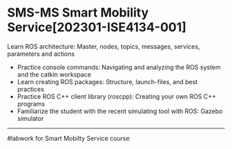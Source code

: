 # SMS-MS Smart Mobility Service[202301-ISE4134-001]



Learn ROS architecture: Master, nodes, topics, messages, services, parameters and actions
- Practice console commands: Navigating and analyzing the ROS system and the catkin workspace
- Learn creating ROS packages: Structure, launch-files, and best practices
- Practice ROS C++ client library (roscpp): Creating your own ROS C++ programs
- Familiarize the student with the recent simulating tool with ROS: Gazebo simulator


_______________________________________
#labwork for Smart Mobilty Service course
